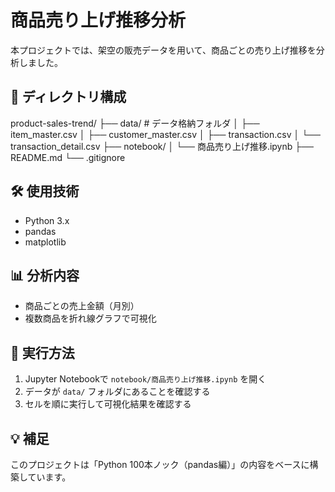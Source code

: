 # 商品売り上げ推移分析

本プロジェクトでは、架空の販売データを用いて、商品ごとの売り上げ推移を分析しました。

## 📁 ディレクトリ構成
product-sales-trend/
├── data/ # データ格納フォルダ
│ ├── item_master.csv
│ ├── customer_master.csv
│ ├── transaction.csv
│ └── transaction_detail.csv
├── notebook/
│ └── 商品売り上げ推移.ipynb
├── README.md
└── .gitignore


## 🛠 使用技術

- Python 3.x
- pandas
- matplotlib

## 📊 分析内容

- 商品ごとの売上金額（月別）
- 複数商品を折れ線グラフで可視化

## 🚀 実行方法

1. Jupyter Notebookで `notebook/商品売り上げ推移.ipynb` を開く
2. データが `data/` フォルダにあることを確認する
3. セルを順に実行して可視化結果を確認する

## 💡 補足

このプロジェクトは「Python 100本ノック（pandas編）」の内容をベースに構築しています。


